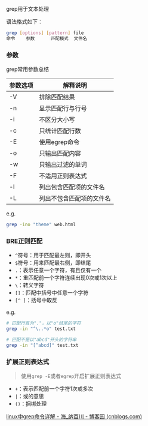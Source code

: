 grep用于文本处理

语法格式如下：

```bash
grep [options] [pattern] file
命令    参数      匹配模式  文件名
```

### 参数

grep常用参数总结

| 参数选项 | 解释说明                 |
| -------- | ------------------------ |
| -V       | 排除匹配结果             |
| -n       | 显示匹配行与行号         |
| -i       | 不区分大小写             |
| -c       | 只统计匹配行数           |
| -E       | 使用egrep命令            |
| -o       | 只输出匹配内容           |
| -w       | 只输出过滤的单词         |
| -F       | 不适用正则表达式         |
| -l       | 列出包含匹配项的文件名   |
| -L       | 列出不包含匹配项的文件名 |

e.g.

```bash
grep -ino "theme" web.html
```

### BRE正则匹配

- `^`符号：用于匹配最左则，即开头
- `$`符号：用来匹配最右侧，即结尾
- `.`：表示任意一个字符，有且仅有一个
- `*`：重匹配前一个字符连续出现0次或1次以上
- `\`：转义字符
- `[]`：匹配中括号中任意一个字符
- `[^ ]`：括号中取反

e.g.

```bash
# 匹配行首为"."，以"o"结尾的字符
grep -in "^\..*o" test.txt

# 匹配不是以"abcd"开头的字符串
grep -in "[^abcd]" test.txt
```



### 扩展正则表达式

> 使用`grep -E`或者`egrep`开启扩展正则表达式

- `+`：表示匹配前一个字符1次或多次
- `|`：或的意思
- `()`：捆绑处理





[linux中grep命令详解 - 海_纳百川 - 博客园 (cnblogs.com)](https://www.cnblogs.com/chentiao/p/16626503.html)